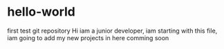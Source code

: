 # hello-world
first test git repository
Hi iam a junior developer, iam starting with this file, iam going to add my new projects in here comming soon

